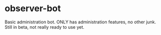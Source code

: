 # observer-bot
Basic administration bot. ONLY has administration features, no other junk.
Still in beta, not really ready to use yet.
